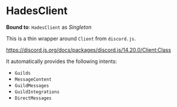 # HadesClient

**Bound to**: `HadesClient` as *Singleton*

This is a thin wrapper around `Client` from `discord.js`.

https://discord.js.org/docs/packages/discord.js/14.20.0/Client:Class

It automatically provides the following intents:

- `Guilds`
- `MessageContent`
- `GuildMessages`
- `GuildIntegrations`
- `DirectMessages`